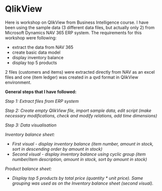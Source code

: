 # QlikView

Here is workshop on QlikView from Business Intelligence course. I have been using the sample data (3 different data files, but actually only 2) from Microsoft Dynamics NAV 365 ERP system. The requirements for this workshop were following:

  - extract the data from NAV 365
  - create basic data model
  - display inventory balance
  - display top 5 products 

2 files (customers and items) were extracted directly from NAV as an excel files and one (item ledger) was created in a qvd format in QlikView environment. 

<b>General steps that I have followed:</b>

<i>Step 1: 
Extract files from ERP system

Step 2:
Create empty QlikView file, import sample data, edit script (make necessary modifications, check and modify relations, add time dimensions)

Step 3:
Data visualisation

Inventory balance sheet:
 - First visual - display inventory balance (item number, amount in stock, sort in descending order by amount in stock) 
 - Second visual - display inventory balance using cyclic group (item number/item description, amount in stock, sort by amount in stock) 

Product balance sheet:
 - Display top 5 products by total price (quantity * unit price). Same grouping was used as on the Inventory balance sheet (second visual).</i>


